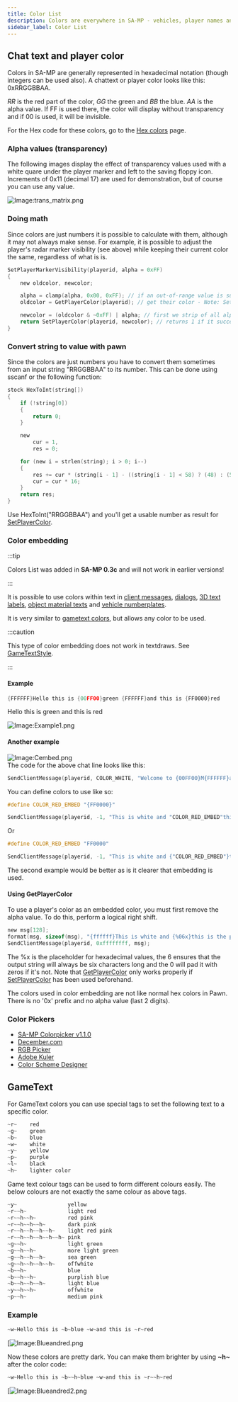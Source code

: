 ```yaml
---
title: Color List
description: Colors are everywhere in SA-MP - vehicles, player names and blips, textdraws, gametext and since 0.3c in chat, 3D texts and dialogs (as color embedding)! Below you can find information about these different things.
sidebar_label: Color List
---
```


## Chat text and player color

Colors in SA-MP are generally represented in hexadecimal notation (though integers can be used also). A chattext or player color looks like this: 0xRRGGBBAA.

_RR_ is the red part of the color, _GG_ the green and _BB_ the blue. _AA_ is the alpha value. If FF is used there, the color will display without transparency and if 00 is used, it will be invisible.

For the Hex code for these colors, go to the [Hex colors](../resources/hex-colors) page.

### Alpha values (transparency)

The following images display the effect of transparency values used with a white quare under the player marker and left to the saving floppy icon. Increments of 0x11 (decimal 17) are used for demonstration, but of course you can use any value.

![Image:trans_matrix.png](/images/colorList/transparency/trans_matrix.png)

### Doing math

Since colors are just numbers it is possible to calculate with them, although it may not always make sense. For example, it is possible to adjust the player's radar marker visibility (see above) while keeping their current color the same, regardless of what is is.

```c
SetPlayerMarkerVisibility(playerid, alpha = 0xFF)
{
    new oldcolor, newcolor;

    alpha = clamp(alpha, 0x00, 0xFF); // if an out-of-range value is supplied we'll fix it here first
    oldcolor = GetPlayerColor(playerid); // get their color - Note: SetPlayerColor must have been used beforehand

    newcolor = (oldcolor & ~0xFF) | alpha; // first we strip of all alpha data (& ~0xFF) and then we replace it with our desired value (| alpha)
    return SetPlayerColor(playerid, newcolor); // returns 1 if it succeeded, 0 otherwise
}
```

### Convert string to value with pawn

Since the colors are just numbers you have to convert them sometimes from an input string "RRGGBBAA" to its number. This can be done using sscanf or the following function:

```c
stock HexToInt(string[])
{
    if (!string[0])
    {
        return 0;
    }

    new
        cur = 1,
        res = 0;

    for (new i = strlen(string); i > 0; i--)
    {
        res += cur * (string[i - 1] - ((string[i - 1] < 58) ? (48) : (55)));
        cur = cur * 16;
    }
    return res;
}
```

Use HexToInt("RRGGBBAA") and you'll get a usable number as result for [SetPlayerColor](../functions/SetPlayerColor).

### Color embedding

:::tip

Colors List was added in **SA-MP 0.3c** and will not work in earlier versions!

:::

It is possible to use colors within text in [client messages](../functions/SendClientMessage), [dialogs](../functions/ShowPlayerDialog), [3D text labels](../functions/Create3DTextLabel), [object material texts](../functions/SetObjectMaterialText) and [vehicle numberplates](../functions/SetVehicleNumberPlate).

It is very similar to [gametext colors](../resources/gametextstyles), but allows any color to be used.

:::caution

This type of color embedding does not work in textdraws. See [GameTextStyle](../resources/gametextstyles).

:::

#### Example

```c
{FFFFFF}Hello this is {00FF00}green {FFFFFF}and this is {FF0000}red
```

Hello this is green and this is red

![Image:Example1.png](/images/colorList/Example1.png)

#### Another example

![Image:Cembed.png](/images/colorList/Cembed.png)  
The code for the above chat line looks like this:

```c
SendClientMessage(playerid, COLOR_WHITE, "Welcome to {00FF00}M{FFFFFF}a{FF0000}r{FFFFFF}c{00FF00}o{FFFFFF}'{FF0000}s {FFFFFF}B{00FF00}i{FFFFFF}s{FF0000}t{FFFFFF}r{00FF00}o{FFFFFF}!");
```

You can define colors to use like so:

```c
#define COLOR_RED_EMBED "{FF0000}"

SendClientMessage(playerid, -1, "This is white and "COLOR_RED_EMBED"this is red.");
```

Or

```c
#define COLOR_RED_EMBED "FF0000"

SendClientMessage(playerid, -1, "This is white and {"COLOR_RED_EMBED"}this is red.");
```

The second example would be better as is it clearer that embedding is used.

#### Using GetPlayerColor

To use a player's color as an embedded color, you must first remove the alpha value. To do this, perform a logical right shift.

```c
new msg[128];
format(msg, sizeof(msg), "{ffffff}This is white and {%06x}this is the player's color!", GetPlayerColor(playerid) >>> 8);
SendClientMessage(playerid, 0xffffffff, msg);
```

The %x is the placeholder for hexadecimal values, the 6 ensures that the output string will always be six characters long and the 0 will pad it with zeros if it's not. Note that [GetPlayerColor](../Functions/GetPlayerColor) only works properly if [SetPlayerColor](../Functions/SetPlayerColor) has been used beforehand.

The colors used in color embedding are not like normal hex colors in Pawn. There is no '0x' prefix and no alpha value (last 2 digits).

### Color Pickers

- [SA-MP Colorpicker v1.1.0](http://www.gtavision.com/index.php?section=downloads&site=download&id=1974)
- [December.com](http://www.december.com/html/spec/color.html)
- [RGB Picker](http://psyclops.com/tools/rgb)
- [Adobe Kuler](https://kuler.adobe.com/create/color-wheel/)
- [Color Scheme Designer](http://colorschemedesigner.com/)

## GameText

For GameText colors you can use special tags to set the following text to a specific color.

```c
~r~    red
~g~    green
~b~    blue
~w~    white
~y~    yellow
~p~    purple
~l~    black
~h~    lighter color
```

Game text colour tags can be used to form different colours easily. The below colours are not exactly the same colour as above tags.

```c
~y~                yellow
~r~~h~             light red
~r~~h~~h~          red pink
~r~~h~~h~~h~       dark pink
~r~~h~~h~~h~~h~    light red pink
~r~~h~~h~~h~~h~~h~ pink
~g~~h~             light green
~g~~h~~h~          more light green
~g~~h~~h~~h~       sea green
~g~~h~~h~~h~~h~    offwhite
~b~~h~             blue
~b~~h~~h~          purplish blue
~b~~h~~h~~h~       light blue
~y~~h~~h~          offwhite
~p~~h~             medium pink
```

### Example

```c
~w~Hello this is ~b~blue ~w~and this is ~r~red
```

[![Image:Blueandred.png](/images/colorList/Blueandred.png)

Now these colors are pretty dark. You can make them brighter by using **~h~** after the color code:

```c
~w~Hello this is ~b~~h~blue ~w~and this is ~r~~h~red
```

[![Image:Blueandred2.png](/images/colorList/Blueandred2.png)
